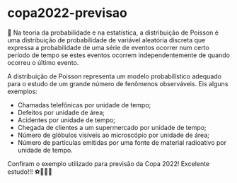 # copa2022-previsao

📖 Na teoria da probabilidade e na estatística, a distribuição de Poisson é uma distribuição de probabilidade de variável aleatória discreta que expressa a probabilidade de uma série de eventos ocorrer num certo período de tempo se estes eventos ocorrem independentemente de quando ocorreu o último evento.

A distribuição de Poisson representa um modelo probabilístico adequado para o estudo de um grande número de fenômenos observáveis. Eis alguns exemplos:

- Chamadas telefônicas por unidade de tempo;
- Defeitos por unidade de área;
- Acidentes por unidade de tempo;
- Chegada de clientes a um supermercado por unidade de tempo;
- Número de glóbulos visíveis ao microscópio por unidade de área;
- Número de partículas emitidas por uma fonte de material radioativo por unidade de tempo.

Confiram o exemplo utilizado para previsão da Copa 2022! Excelente estudo!!! ⚽🔮🇧🇷
